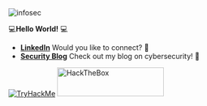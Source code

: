 <img src="https://user-images.githubusercontent.com/80176765/173570512-ba7571b4-8faa-48e8-8cdf-55e8a78ff195.png" alt="infosec"/>

💻**Hello World!** 💻

* [**LinkedIn**](https://www.linkedin.com/in/valreshtech/) Would you like to connect? 👔
* [**Security Blog**](https://medium.com/@plaintextpasswords) Check out my blog on cybersecurity! 🔐

<a href="https://tryhackme.com/p/MrMeow" target="_blank"><img src="https://user-images.githubusercontent.com/80176765/185420261-0b87a431-5614-470e-a6b7-5dc5f6e455e3.png" alt="TryHackMe"></a>
<a href="https://app.hackthebox.com/profile/528595" target="_blank"><img src="https://www.hackthebox.com/badge/image/528595" alt="HackTheBox" width=210 height=57></a>
